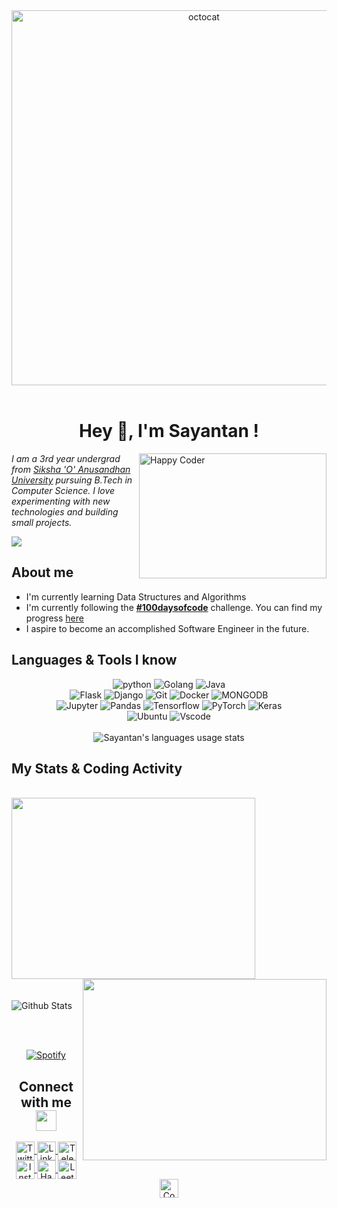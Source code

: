 <div align="center">
  <img alt="octocat" title="Sayantan Paul | Indian Octocat" width=600 height=600 src="https://github.com/belikesayantan/belikesayantan/blob/master/images/octocat.png"/>
  <br>
  <br>
</div>

<h1 align="center">Hey 👋, I'm Sayantan !</h1>

<img align="right" title="Happy Coder" width="300" height="200" src="https://media.giphy.com/media/p4NLw3I4U0idi/giphy.gif">

<p>
<em>I am a 3rd year undergrad from <a href="https://www.soa.ac.in/">Siksha 'O' Anusandhan University</a> pursuing B.Tech in Computer Science. I love experimenting with new technologies and building small projects.</em>
</p>

![](https://komarev.com/ghpvc/?username=belikesayantan&color=blue&?style=flat-square&label=Profile+Views)

<h2>About me</h2>

- I'm currently learning Data Structures and Algorithms
- I'm currently following the <a href="https://www.100daysofcode.com/"><strong>#100daysofcode</strong></a> challenge. You can find my progress [here](https://github.com/belikesayantan/daily-problem-solving)
- I aspire to become an accomplished Software Engineer in the future. 

<h2>Languages & Tools I know</h2>

<p align="center">
  <img alt="python "src="https://img.shields.io/badge/python-003366?style=for-the-badge&logo=python&link=https://python.org">
  <img alt="Golang" src="https://img.shields.io/badge/go-0E7682?style=for-the-badge&logo=go&link=https://golang.org">
  <img alt="Java" src="https://img.shields.io/badge/java-2B2A27?style=for-the-badge&logo=java&link=https://www.oracle.com/java">
  <br>
  <img alt="Flask" src="http://img.shields.io/badge/Flask-373838?style=for-the-badge&logo=flask">
  <img alt="Django" src="http://img.shields.io/badge/Django-15381B?style=for-the-badge&logo=Django">
  <img alt="Git" src="http://img.shields.io/badge/git-940D19?style=for-the-badge&logo=git">
  <img alt="Docker" src="http://img.shields.io/badge/docker-083E80?style=for-the-badge&logo=docker">
  <img alt="MONGODB" src="http://img.shields.io/badge/monogodb-064F20?style=for-the-badge&logo=mongodb">
  <br>
  <img alt="Jupyter" src="http://img.shields.io/badge/jupyter-E35C3D?style=for-the-badge&logoColor=white&logo=jupyter">
  <img alt="Pandas" src="http://img.shields.io/badge/pandas-000738?style=for-the-badge&logoColor=white&logo=pandas">
  <img alt="Tensorflow" src="http://img.shields.io/badge/Tensorflow-B33A0B?style=for-the-badge&logoColor=white&logo=tensorflow">
  <img alt="PyTorch" src="http://img.shields.io/badge/Pytorch-9C1B08?style=for-the-badge&logoColor=white&logo=pytorch">
  <img alt="Keras" src="http://img.shields.io/badge/Keras-F51120?style=for-the-badge&logoColor=white&logo=keras">
  <br>
  <img alt="Ubuntu" src="http://img.shields.io/badge/Ubuntu%2020.04-F06B18?style=for-the-badge&logoColor=white&logo=ubuntu">
  <img alt="Vscode" src="http://img.shields.io/badge/VSCode-4E0BA6?style=for-the-badge&logoColor=white&logo=visual-studio-code">
  <br><br>
  <img title="Sayantan's languages usage stats" src="https://sayantan-stats.vercel.app/api/top-langs/?username=belikesayantan&layout=compact&hide=jupyter+notebook&hide_border=true&hide_title=true">
</p>

<h2>My Stats & Coding Activity</h2>
<br>
<a href="https://wakatime.com"><img src="https://wakatime.com/share/@belikesayantan/c50cb56f-b916-455d-bf28-573898e767ab.png" width=390 height=290/></a>
<a href="https://wakatime.com"><img align="right" src="https://wakatime.com/share/@belikesayantan/f8ca531a-2112-4d2c-a65a-bdc9391be3f5.png" width=390 height=290/></a>
<br><br><br>
<img align="center" alt="Github Stats" title="Sayantan Paul | Github Stats" src="https://sayantan-stats.vercel.app/api?username=belikesayantan&hide=stars&show_icons=true&show_owner=true&theme=graywhite&hide_border=true">

<br><br>
<div align="center">
  
  [![Spotify](https://sayantan-spotify.vercel.app/api/spotify)](https://open.spotify.com/user/hd80hcooiv8cnfcg6ymbrsm5z)
  
</div>

<div align="center">
  <h2 align="center">Connect with me<img src="https://github.com/rajput2107/rajput2107/blob/master/Assets/Handshake.gif" height="33px" /></h2>

<a href="https://twitter.com/belike_sayantan">
  <img align="center" title="Sayantan Paul | Twitter" alt="Twitter" width="30px" src="https://cdn.jsdelivr.net/npm/simple-icons@v3/icons/twitter.svg" />
</a>
<a href="https://www.linkedin.com/in/sayantan-paul-a0570a182/">
  <img align="center" title="Sayantan Paul | Linkedin" alt="Linkedin" width="30px" src="https://cdn.jsdelivr.net/npm/simple-icons@v3/icons/linkedin.svg" />
</a>
<a href="https://t.me/belikesayantan">
  <img align="center" title="Sayantan Paul | Telegram" alt="Telegram" width="30px" src="https://cdn.jsdelivr.net/npm/simple-icons@v3/icons/telegram.svg" />
</a>
<a href="https://www.instagram.com/belike_sayantan/">
  <img align="center" title="Sayantan Paul | Instagram" alt="Instagram" width="30px" src="https://cdn.jsdelivr.net/npm/simple-icons@v3/icons/instagram.svg" />
</a>
<a href="https://www.hackerrank.com/belikesayantan12">
  <img align="center" title="Sayantan Paul | Hackerrank" alt="Hackerrank" width="30px" src="https://cdn.jsdelivr.net/npm/simple-icons@v3/icons/hackerrank.svg" />
</a>
<a href="https://leetcode.com/sayantanpaul/">
  <img align="center" title="Sayantan Paul | Leetcode" alt="Leetcode" width="30px" src="https://cdn.jsdelivr.net/npm/simple-icons@v3/icons/leetcode.svg" />
</a>
<a href="http://www.hackerearth.com/@sayantan151">
  <img align="center" title="Sayantan Paul | Hackerearth" alt=" Codechef" width="30px" src="https://cdn.jsdelivr.net/npm/simple-icons@v3/icons/hackerearth.svg" />
</a> 
</div>
